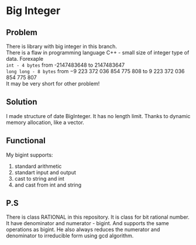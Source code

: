 # Big Integer
## Problem
There is library with big integer in this branch. <br />
There is a flaw in programming language C++ - small size of integer type of data. Forexaple <br />
``` int - 4 bytes ``` from -2147483648 to 2147483647 <br /> 
``` long long - 8 bytes ``` from −9 223 372 036 854 775 808 to 9 223 372 036 854 775 807 <br />
It may be very short for other problem! <br />
## Solution
I made structure of date BigInteger. It has no length limit. Thanks to dynamic memory allocation, like a vector. <br />
## Functional
My bigint supports: <br />
 1) standard arithmetic
 2) standart input and output
 3) cast to string and int
 4) and cast from int and string
## P.S
There is class RATIONAL in this repository. It is class for bit rational number. It have denominator and numerator - bigint. 
And supports the same operations as bigint. He also always reduces the numerator and denominator to irreducible form using gcd algorithm.
